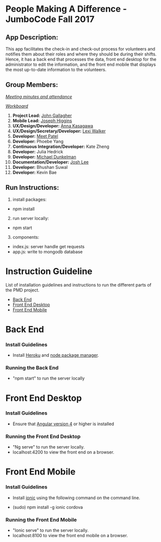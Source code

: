 # People Making A Difference - JumboCode Fall 2017

## App Description:

This app facilitates the check-in and check-out process for volunteers and notifies them about their roles and where they should be during their shifts. Hence, it has a back end that processes the data, front end desktop for the administrator to edit the information, and the front end mobile that displays the most up-to-date information to the volunteers.

## Group Members:
*[Meeting minutes and attendance](https://docs.google.com/document/d/1N00NRzfpxZeS0YZdeWgylskesGnfoaIyY7nKHNsEuiQ/edit?ts=59dc25a2)*

*[Workboard](https://trello.com/b/IyjLEkna/jumbocode-2017-pmd)*

1. **Project Lead:** [John Gallagher](http://www.johnjamesgallagher.com/)
2. **Mobile Lead:** [Joseph Higgins](https://adma.re/)
3. **UX/Design/Developer:** [Anna Kasagawa](http://kasagawa.github.io)
4. **UX/Design/Secretary/Developer:** [Lexi Walker](https://github.com/awalke08)
5. **Developer:** [Meet Patel](https://github.com/Meetia)
6. **Developer:** Phoebe Yang
7. **Continuous Integration/Developer:** Kate Zheng
8. **Developer:** Julia Hedrick
9. **Developer:** [Michael Dunkelman](https://github.com/mdunkelman)
10. **Documentation/Developer:** [Josh Lee](http://joshleetufts.com/)
11. **Developer:** Bhushan Suwal
12. **Developer:** Kevin Bae

## Run Instructions:
1. install packages:
- npm install

2. run server locally:
- npm start

3. components:
- index.js: server handle get requests
- app.js: write to mongodb database

# Instruction Guideline

List of installation guidelines and instructions to run the different parts of the PMD project. 

* [Back End](#back-end)
* [Front End Desktop](#front-end-desktop)
* [Front End Mobile](#front-end-mobile)

# Back End

### Install Guidelines 

* Install [Heroku](https://devcenter.heroku.com/articles/getting-started-with-nodejs#set-up) and [node package manager](https://www.npmjs.com/get-npm?utm_source=house&utm_medium=homepage&utm_campaign=free%20orgs&utm_term=Install%20npm).

### Running the Back End 
* "npm start" to run the server locally

# Front End Desktop

### Install Guidelines 

* Ensure that [Angular version 4](https://angular.io/guide/quickstart) or higher is installed

### Running the Front End Desktop

* "Ng serve" to run the server locally.
* localhost:4200 to view the front end on a browser.

# Front End Mobile

### Install Guidelines 

* Install [ionic](https://ionicframework.com/docs/intro/installation/) using the following command on the command line.
- (sudo) npm install -g ionic cordova 

### Running the Front End Mobile

* "Ionic serve" to run the server locally.
* localhost:8100 to view the front end mobile on a browser.
